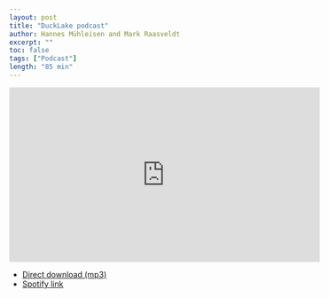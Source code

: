 ```yaml
---
layout: post
title: "DuckLake podcast"
author: Hannes Mühleisen and Mark Raasveldt
excerpt: ""
toc: false
tags: ["Podcast"]
length: "85 min"
---
```


<div class="video-container">
<iframe width="560" height="315" src="https://www.youtube-nocookie.com/embed/zeonmOO9jm4?si=7nUCLymvtVwG51nc" title="YouTube video player" frameborder="0" allow="accelerometer; autoplay; clipboard-write; encrypted-media; gyroscope; picture-in-picture; web-share" referrerpolicy="strict-origin-when-cross-origin" allowfullscreen></iframe>
</div>

* [Direct download (mp3)](http://blobs.duckdb.org/podcasts/introducing-ducklake-podcast.mp3)
* [Spotify link](https://open.spotify.com/episode/3Xr8PGX2pwbh6MHAeWJWFs)
